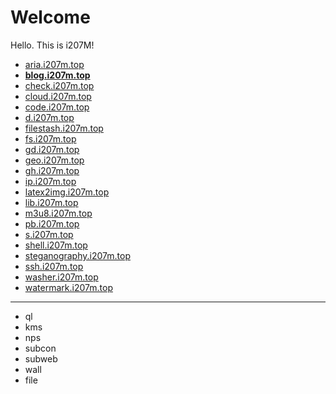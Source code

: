 # Welcome

Hello. This is i207M!

- [aria.i207m.top](https://aria2.i207m.top)
- [**blog.i207m.top**](https://blog.i207m.top)
- [check.i207m.top](https://check.i207m.top)
- [cloud.i207m.top](https://cloud.i207m.top)
- [code.i207m.top](https://code.i207m.top)
- [d.i207m.top](https://d.i207m.top)
- [filestash.i207m.top](https://filestash.i207m.top)
- [fs.i207m.top](https://fs.i207m.top)
- [gd.i207m.top](https://gd.i207m.top)
- [geo.i207m.top](https://geo.i207m.top)
- [gh.i207m.top](https://gh.i207m.top)
- [ip.i207m.top](https://ip.i207m.top)
- [latex2img.i207m.top](https://latex2img.i207m.top/)
- [lib.i207m.top](https://lib.i207m.top/)
- [m3u8.i207m.top](https://m3u8.i207m.top/)
- [pb.i207m.top](https://pb.i207m.top)
- [s.i207m.top](https://s.i207m.top)
- [shell.i207m.top](https://shell.i207m.top)
- [steganography.i207m.top](https://steganography.i207m.top)
- [ssh.i207m.top](https://ssh.i207m.top)
- [washer.i207m.top](https://washer.i207m.top)
- [watermark.i207m.top](https://watermark.i207m.top)

---

- ql
- kms
- nps
- subcon
- subweb
- wall
- file
